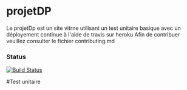 # projetDP
Le projetDp est un site vitrne utilisant un test unitaire basique avec un déployement continue à l'aide de travis sur heroku
Afin de contribuer veuillez consulter le fichier contributing.md

### Status
[![Build Status](https://travis-ci.org/chakiri/projetDP.png)](https://travis-ci.org/chakiri/projetDP)


#Test unitaire